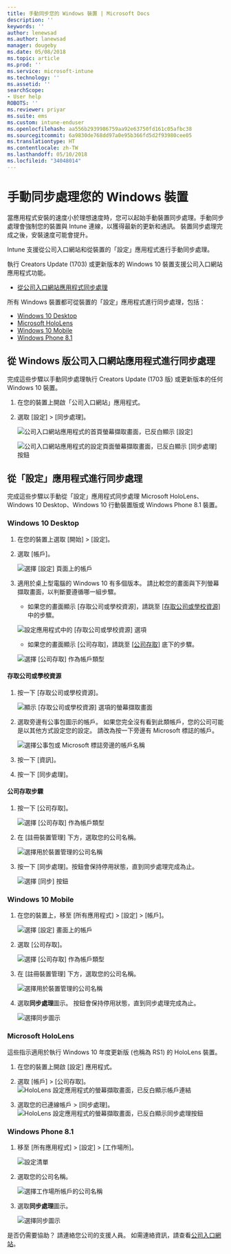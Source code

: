 ```yaml
---
title: 手動同步您的 Windows 裝置 | Microsoft Docs
description: ''
keywords: ''
author: lenewsad
ms.author: lanewsad
manager: dougeby
ms.date: 05/08/2018
ms.topic: article
ms.prod: ''
ms.service: microsoft-intune
ms.technology: ''
ms.assetid: ''
searchScope:
- User help
ROBOTS: ''
ms.reviewer: priyar
ms.suite: ems
ms.custom: intune-enduser
ms.openlocfilehash: aa556b2939986759aa92e63750fd161c05afbc38
ms.sourcegitcommit: 6a9830de768dd97a0e95b366fd5d2f93980cee05
ms.translationtype: HT
ms.contentlocale: zh-TW
ms.lasthandoff: 05/10/2018
ms.locfileid: "34048014"
---
```

# <a name="sync-your-windows-device-manually"></a>手動同步處理您的 Windows 裝置

當應用程式安裝的速度小於理想速度時，您可以起始手動裝置同步處理。手動同步處理會強制您的裝置與 Intune 連線，以獲得最新的更新和通訊。 裝置同步處理完成之後，安裝速度可能會提升。

Intune 支援從公司入口網站和從裝置的「設定」應用程式進行手動同步處理。 

執行 Creators Update (1703) 或更新版本的 Windows 10 裝置支援公司入口網站應用程式功能。 
* [從公司入口網站應用程式同步處理](#Sync-from-Company-Portal-app-for-Windows)  

所有 Windows 裝置都可從裝置的「設定」應用程式進行同步處理，包括：

* [Windows 10 Desktop](#windows-10-desktop)  
* [Microsoft HoloLens](#microsoft-hololens)   
* [Windows 10 Mobile](#windows-10-mobile)  
* [Windows Phone 8.1](#windows-phone-81)    

## <a name="sync-from-company-portal-app-for-windows"></a>從 Windows 版公司入口網站應用程式進行同步處理
完成這些步驟以手動同步處理執行 Creators Update (1703 版) 或更新版本的任何 Windows 10 裝置。

1.  在您的裝置上開啟「公司入口網站」應用程式。

2.  選取 [設定] > [同步處理]。

    ![公司入口網站應用程式的首頁螢幕擷取畫面，已反白顯示 [設定]](./media/RS1_homePage_settings_04.png)  
    
    ![公司入口網站應用程式的設定頁面螢幕擷取畫面，已反白顯示 [同步處理] 按鈕](./media/RS1_settingspage_sync05.png)    

## <a name="sync-from-settings-app"></a>從「設定」應用程式進行同步處理 
完成這些步驟以手動從「設定」應用程式同步處理 Microsoft HoloLens、Windows 10 Desktop、Windows 10 行動裝置版或 Windows Phone 8.1 裝置。

### <a name="windows-10-desktop"></a>Windows 10 Desktop
1. 在您的裝置上選取 [開始] > [設定]。

2. 選取 [帳戶]。

    ![選擇 [設定] 頁面上的帳戶](./media/win10pc-sync-2-settings-accounts.png)  

3. 適用於桌上型電腦的 Windows 10 有多個版本。 請比較您的畫面與下列螢幕擷取畫面，以判斷要遵循哪一組步驟。 

    * 如果您的畫面顯示 [存取公司或學校資源]，請跳至 [[存取公司或學校資源]](#access-work-or-school) 中的步驟。

    ![設定應用程式中的 [存取公司或學校資源] 選項](./media/w10-enroll-rs1-connect-to-work-or-school.png)  

    * 如果您的畫面顯示 [公司存取]，請跳至 [[公司存取]](#work-access) 底下的步驟。  

    ![選擇 [公司存取] 作為帳戶類型](./media/win10pc-sync-3-work-access.png)

#### <a name="access-work-or-school-steps"></a>存取公司或學校資源

1. 按一下 [存取公司或學校資源]。

    ![顯示 [存取公司或學校資源] 選項的螢幕擷取畫面](./media/w10-enroll-rs1-connect-to-work-or-school.png)  

2. 選取旁邊有公事包圖示的帳戶。 如果您完全沒有看到此類帳戶，您的公司可能是以其他方式設定您的設定。 請改為按一下旁邊有 Microsoft 標誌的帳戶。

     ![選擇公事包或 Microsoft 標誌旁邊的帳戶名稱](./media/win10pc-rs1-sync-info-button.png)

3. 按一下 [資訊]。 

4. 按一下 [同步處理]。 

#### <a name="work-access-steps"></a>公司存取步驟

1.  按一下 [公司存取]。

    ![選擇 [公司存取] 作為帳戶類型](./media/win10pc-sync-3-work-access.png)

2. 在 [註冊裝置管理] 下方，選取您的公司名稱。

    ![選擇用於裝置管理的公司名稱](./media/win10pc-sync-4-tap-com-name.png)

3. 按一下 [同步處理]。按鈕會保持停用狀態，直到同步處理完成為止。

    ![選擇 [同步] 按鈕](./media/win10pc-sync-5-tap-sync.png)  


### <a name="windows-10-mobile"></a>Windows 10 Mobile

   1. 在您的裝置上，移至 [所有應用程式] > [設定] > [帳戶]。

       ![選擇 [設定] 畫面上的帳戶](./media/win10m-sync-1-settings-accounts.png)

   2. 選取 [公司存取]。

       ![選擇 [公司存取] 作為帳戶類型](./media/win10m-sync-2-work-access.png)

   3. 在 [註冊裝置管理] 下方，選取您的公司名稱。

       ![選擇用於裝置管理的公司名稱](./media/win10m-sync-3-tap-comp-name.png)

   4. 選取**同步處理**圖示。 按鈕會保持停用狀態，直到同步處理完成為止。

       ![選擇同步圖示](./media/win10m-sync-4-tap-sync.png)  
### <a name="microsoft-hololens"></a>Microsoft HoloLens  
這些指示適用於執行 Windows 10 年度更新版 (也稱為 RS1) 的 HoloLens 裝置。 
1.  在您的裝置上開啟 [設定] 應用程式。  

2.  選取 [帳戶] > [公司存取]。  
    ![HoloLens 設定應用程式的螢幕擷取畫面，已反白顯示帳戶連結](./media/RS1_holoLens_SettingsRS1_Accounts_06.png)  

3.  選取您的已連線帳戶 > [同步處理]。![HoloLens 設定應用程式的螢幕擷取畫面，已反白顯示同步處理按鈕](./media/RS1_holoLens_SyncRS1_Sync_08.png)  

### <a name="windows-phone-81"></a>Windows Phone 8.1

1. 移至 [所有應用程式] > [設定] > [工作場所]。

    ![設定清單](./media/wp81-1-sync-settings-workplace.png)

2. 選取您的公司名稱。

    ![選擇工作場所帳戶的公司名稱](./media/wp81-2-sync-tap-compname.png)

3. 選取**同步處理**圖示。

    ![選擇同步圖示](./media/wp81-3-sync-tap-sync-button.png)

是否仍需要協助？ 請連絡您公司的支援人員。 如需連絡資訊，請查看[公司入口網站](https://portal.manage.microsoft.com#HelpDeskDialog)。
